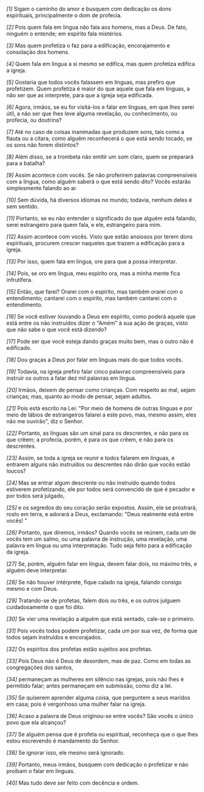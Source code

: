 *[1]* Sigam o caminho do amor e busquem com dedicação os dons espirituais, principalmente o dom de profecia.

*[2]* Pois quem fala em língua não fala aos homens, mas a Deus. De fato, ninguém o entende; em espírito fala mistérios.

*[3]* Mas quem profetiza o faz para a edificação, encorajamento e consolação dos homens.

*[4]* Quem fala em língua a si mesmo se edifica, mas quem profetiza edifica a igreja.

*[5]* Gostaria que todos vocês falassem em línguas, mas prefiro que profetizem. Quem profetiza é maior do que aquele que fala em línguas, a não ser que as interprete, para que a igreja seja edificada.

*[6]* Agora, irmãos, se eu for visitá-los e falar em línguas, em que lhes serei útil, a não ser que lhes leve alguma revelação, ou conhecimento, ou profecia, ou doutrina?

*[7]* Até no caso de coisas inanimadas que produzem sons, tais como a flauta ou a cítara, como alguém reconhecerá o que está sendo tocado, se os sons não forem distintos?

*[8]* Além disso, se a trombeta não emitir um som claro, quem se preparará para a batalha?

*[9]* Assim acontece com vocês. Se não proferirem palavras compreensíveis com a língua, como alguém saberá o que está sendo dito? Vocês estarão simplesmente falando ao ar.

*[10]* Sem dúvida, há diversos idiomas no mundo; todavia, nenhum deles é sem sentido.

*[11]* Portanto, se eu não entender o significado do que alguém está falando, serei estrangeiro para quem fala, e ele, estrangeiro para mim.

*[12]* Assim acontece com vocês. Visto que estão ansiosos por terem dons espirituais, procurem crescer naqueles que trazem a edificação para a igreja.

*[13]* Por isso, quem fala em língua, ore para que a possa interpretar.

*[14]* Pois, se oro em língua, meu espírito ora, mas a minha mente fica infrutífera.

*[15]* Então, que farei? Orarei com o espírito, mas também orarei com o entendimento; cantarei com o espírito, mas também cantarei com o entendimento.

*[16]* Se você estiver louvando a Deus em espírito, como poderá aquele que está entre os não instruídos dizer o "Amém" à sua ação de graças, visto que não sabe o que você está dizendo?

*[17]* Pode ser que você esteja dando graças muito bem, mas o outro não é edificado.

*[18]* Dou graças a Deus por falar em línguas mais do que todos vocês.

*[19]* Todavia, na igreja prefiro falar cinco palavras compreensíveis para instruir os outros a falar dez mil palavras em língua.

*[20]* Irmãos, deixem de pensar como crianças. Com respeito ao mal, sejam crianças; mas, quanto ao modo de pensar, sejam adultos.

*[21]* Pois está escrito na Lei: "Por meio de homens de outras línguas e por meio de lábios de estrangeiros falarei a este povo, mas, mesmo assim, eles não me ouvirão", diz o Senhor.

*[22]* Portanto, as línguas são um sinal para os descrentes, e não para os que crêem; a profecia, porém, é para os que crêem, e não para os descrentes.

*[23]* Assim, se toda a igreja se reunir e todos falarem em línguas, e entrarem alguns não instruídos ou descrentes não dirão que vocês estão loucos?

*[24]* Mas se entrar algum descrente ou não instruído quando todos estiverem profetizando, ele por todos será convencido de que é pecador e por todos será julgado,

*[25]* e os segredos do seu coração serão expostos. Assim, ele se prostrará, rosto em terra, e adorará a Deus, exclamando: "Deus realmente está entre vocês! "

*[26]* Portanto, que diremos, irmãos? Quando vocês se reúnem, cada um de vocês tem um salmo, ou uma palavra de instrução, uma revelação, uma palavra em língua ou uma interpretação. Tudo seja feito para a edificação da igreja.

*[27]* Se, porém, alguém falar em língua, devem falar dois, no máximo três, e alguém deve interpretar.

*[28]* Se não houver intérprete, fique calado na igreja, falando consigo mesmo e com Deus.

*[29]* Tratando-se de profetas, falem dois ou três, e os outros julguem cuidadosamente o que foi dito.

*[30]* Se vier uma revelação a alguém que está sentado, cale-se o primeiro.

*[31]* Pois vocês todos podem profetizar, cada um por sua vez, de forma que todos sejam instruídos e encorajados.

*[32]* Os espíritos dos profetas estão sujeitos aos profetas.

*[33]* Pois Deus não é Deus de desordem, mas de paz. Como em todas as congregações dos santos,

*[34]* permaneçam as mulheres em silêncio nas igrejas, pois não lhes é permitido falar; antes permaneçam em submissão, como diz a lei.

*[35]* Se quiserem aprender alguma coisa, que perguntem a seus maridos em casa; pois é vergonhoso uma mulher falar na igreja.

*[36]* Acaso a palavra de Deus originou-se entre vocês? São vocês o único povo que ela alcançou?

*[37]* Se alguém pensa que é profeta ou espiritual, reconheça que o que lhes estou escrevendo é mandamento do Senhor.

*[38]* Se ignorar isso, ele mesmo será ignorado.

*[39]* Portanto, meus irmãos, busquem com dedicação o profetizar e não proíbam o falar em línguas.

*[40]* Mas tudo deve ser feito com decência e ordem.

